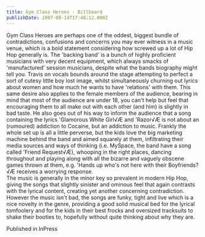 ```yaml
---
title: Gym Class Heroes - Billboard
publishDate: 2007-08-14T17:48:12.000Z
---
```

Gym Class Heroes are perhaps one of the oddest, biggest bundle of contradictions, confusions and concerns you may ever witness in a music venue, which is a bold statement considering how screwed up a lot of Hip Hop generally is. The 'backing band' is a bunch of highly proficient musicians with very decent equipment, which always smacks of 'manufactured' session musicians, despite what the bands biography might tell you. Travis on vocals bounds around the stage attempting to perfect a sort of cutesy little boy lost image, whilst simultaneously churning out lyrics about women and how much he wants to have 'relations' with them. This same desire also applies to the female members of the audience, bearing in mind that most of the audience are under 18, you can't help but feel that encouraging them to all make out with each other (and him) is slightly in bad taste. He also goes out of his way to inform the audience that a song containing the lyrics 'Glamorous White Girl√Æ and 'Razor√Æ is not about an (rumoured) addiction to Cocaine, but an addiction to music. Frankly the whole set up is all a little perverse, but the kids love the big marketing machine behind the band and aimed squarely at them, infiltrating their media sources and ways of thinking (i.e. MySpace, the band have a song called 'Friend Request√Æ), whooping in the right places, dancing throughout and playing along with all the bizarre and vaguely obscene games thrown at them, e.g. 'Hands up who's not here with their Boyfriends?√Æ receives a worrying response.<br>The music is generally in the minor key so prevalent in modern Hip Hop, giving the songs that slightly sinister and ominous feel that again contrasts with the lyrical content, creating yet another concerning contradiction. However the music isn't bad, the songs are funky, tight and live which is a nice novelty in the genre, providing a good solid musical bed for the lyrical tomfoolery and for the kids in their best frocks and oversized tracksuits to shake their booties to, hopefully without quite thinking about why they are.


Published in InPress
